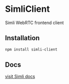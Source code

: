 # SimliClient

Simli WebRTC frontend client

## Installation

```bash
npm install simli-client
```

## Docs
[visit Simli docs](https://docs.simli.com/)